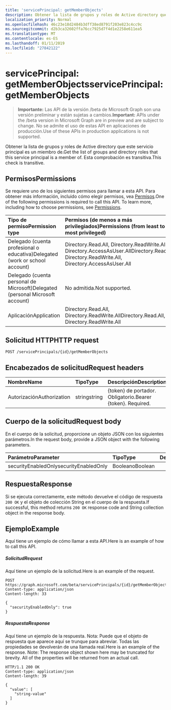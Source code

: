 ```yaml
---
title: 'servicePrincipal: getMemberObjects'
description: Obtener la lista de grupos y roles de Active directory que este servicio principal es un miembro de.  Esta comprobación es transitiva.
localization_priority: Normal
ms.openlocfilehash: 46c23e18d2484b3dff38ed8791f203e823c4cc9c
ms.sourcegitcommit: d2b3ca32602ffa76cc7925d7f4d1e2258e611ea5
ms.translationtype: MT
ms.contentlocale: es-ES
ms.lasthandoff: 01/11/2019
ms.locfileid: "27842122"
---
```

# <a name="serviceprincipal-getmemberobjects"></a><span data-ttu-id="d0e1f-104">servicePrincipal: getMemberObjects</span><span class="sxs-lookup"><span data-stu-id="d0e1f-104">servicePrincipal: getMemberObjects</span></span>

> <span data-ttu-id="d0e1f-105">**Importante:** Las API de la versión /beta de Microsoft Graph son una versión preliminar y están sujetas a cambios.</span><span class="sxs-lookup"><span data-stu-id="d0e1f-105">**Important:** APIs under the /beta version in Microsoft Graph are in preview and are subject to change.</span></span> <span data-ttu-id="d0e1f-106">No se admite el uso de estas API en aplicaciones de producción.</span><span class="sxs-lookup"><span data-stu-id="d0e1f-106">Use of these APIs in production applications is not supported.</span></span>

<span data-ttu-id="d0e1f-107">Obtener la lista de grupos y roles de Active directory que este servicio principal es un miembro de.</span><span class="sxs-lookup"><span data-stu-id="d0e1f-107">Get the list of groups and directory roles that this service principal is a member of.</span></span>  <span data-ttu-id="d0e1f-108">Esta comprobación es transitiva.</span><span class="sxs-lookup"><span data-stu-id="d0e1f-108">This check is transitive.</span></span>

## <a name="permissions"></a><span data-ttu-id="d0e1f-109">Permisos</span><span class="sxs-lookup"><span data-stu-id="d0e1f-109">Permissions</span></span>
<span data-ttu-id="d0e1f-p104">Se requiere uno de los siguientes permisos para llamar a esta API. Para obtener más información, incluido cómo elegir permisos, vea [Permisos](/graph/permissions-reference).</span><span class="sxs-lookup"><span data-stu-id="d0e1f-p104">One of the following permissions is required to call this API. To learn more, including how to choose permissions, see [Permissions](/graph/permissions-reference).</span></span>

|<span data-ttu-id="d0e1f-112">Tipo de permiso</span><span class="sxs-lookup"><span data-stu-id="d0e1f-112">Permission type</span></span>      | <span data-ttu-id="d0e1f-113">Permisos (de menos a más privilegiados)</span><span class="sxs-lookup"><span data-stu-id="d0e1f-113">Permissions (from least to most privileged)</span></span>              |
|:--------------------|:---------------------------------------------------------|
|<span data-ttu-id="d0e1f-114">Delegado (cuenta profesional o educativa)</span><span class="sxs-lookup"><span data-stu-id="d0e1f-114">Delegated (work or school account)</span></span> | <span data-ttu-id="d0e1f-115">Directory.Read.All, Directory.ReadWrite.All, Directory.AccessAsUser.All</span><span class="sxs-lookup"><span data-stu-id="d0e1f-115">Directory.Read.All, Directory.ReadWrite.All, Directory.AccessAsUser.All</span></span>    |
|<span data-ttu-id="d0e1f-116">Delegado (cuenta personal de Microsoft)</span><span class="sxs-lookup"><span data-stu-id="d0e1f-116">Delegated (personal Microsoft account)</span></span> | <span data-ttu-id="d0e1f-117">No admitida.</span><span class="sxs-lookup"><span data-stu-id="d0e1f-117">Not supported.</span></span>    |
|<span data-ttu-id="d0e1f-118">Aplicación</span><span class="sxs-lookup"><span data-stu-id="d0e1f-118">Application</span></span> | <span data-ttu-id="d0e1f-119">Directory.Read.All, Directory.ReadWrite.All</span><span class="sxs-lookup"><span data-stu-id="d0e1f-119">Directory.Read.All, Directory.ReadWrite.All</span></span> |

## <a name="http-request"></a><span data-ttu-id="d0e1f-120">Solicitud HTTP</span><span class="sxs-lookup"><span data-stu-id="d0e1f-120">HTTP request</span></span>
<!-- { "blockType": "ignored" } -->
```http
POST /servicePrincipals/{id}/getMemberObjects

```
## <a name="request-headers"></a><span data-ttu-id="d0e1f-121">Encabezados de solicitud</span><span class="sxs-lookup"><span data-stu-id="d0e1f-121">Request headers</span></span>
| <span data-ttu-id="d0e1f-122">Nombre</span><span class="sxs-lookup"><span data-stu-id="d0e1f-122">Name</span></span>       | <span data-ttu-id="d0e1f-123">Tipo</span><span class="sxs-lookup"><span data-stu-id="d0e1f-123">Type</span></span> | <span data-ttu-id="d0e1f-124">Descripción</span><span class="sxs-lookup"><span data-stu-id="d0e1f-124">Description</span></span>|
|:---------------|:--------|:----------|
| <span data-ttu-id="d0e1f-125">Autorización</span><span class="sxs-lookup"><span data-stu-id="d0e1f-125">Authorization</span></span>  | <span data-ttu-id="d0e1f-126">string</span><span class="sxs-lookup"><span data-stu-id="d0e1f-126">string</span></span>  | <span data-ttu-id="d0e1f-p105">{token} de portador. Obligatorio.</span><span class="sxs-lookup"><span data-stu-id="d0e1f-p105">Bearer {token}. Required.</span></span> |

## <a name="request-body"></a><span data-ttu-id="d0e1f-129">Cuerpo de la solicitud</span><span class="sxs-lookup"><span data-stu-id="d0e1f-129">Request body</span></span>
<span data-ttu-id="d0e1f-130">En el cuerpo de la solicitud, proporcione un objeto JSON con los siguientes parámetros.</span><span class="sxs-lookup"><span data-stu-id="d0e1f-130">In the request body, provide a JSON object with the following parameters.</span></span>

| <span data-ttu-id="d0e1f-131">Parámetro</span><span class="sxs-lookup"><span data-stu-id="d0e1f-131">Parameter</span></span>    | <span data-ttu-id="d0e1f-132">Tipo</span><span class="sxs-lookup"><span data-stu-id="d0e1f-132">Type</span></span>   |<span data-ttu-id="d0e1f-133">Descripción</span><span class="sxs-lookup"><span data-stu-id="d0e1f-133">Description</span></span>|
|:---------------|:--------|:----------|
|<span data-ttu-id="d0e1f-134">securityEnabledOnly</span><span class="sxs-lookup"><span data-stu-id="d0e1f-134">securityEnabledOnly</span></span>|<span data-ttu-id="d0e1f-135">Booleano</span><span class="sxs-lookup"><span data-stu-id="d0e1f-135">Boolean</span></span>||

## <a name="response"></a><span data-ttu-id="d0e1f-136">Respuesta</span><span class="sxs-lookup"><span data-stu-id="d0e1f-136">Response</span></span>

<span data-ttu-id="d0e1f-137">Si se ejecuta correctamente, este método devuelve el código de respuesta `200 OK` y el objeto de colección String en el cuerpo de la respuesta.</span><span class="sxs-lookup"><span data-stu-id="d0e1f-137">If successful, this method returns `200 OK` response code and String collection object in the response body.</span></span>

## <a name="example"></a><span data-ttu-id="d0e1f-138">Ejemplo</span><span class="sxs-lookup"><span data-stu-id="d0e1f-138">Example</span></span>
<span data-ttu-id="d0e1f-139">Aquí tiene un ejemplo de cómo llamar a esta API.</span><span class="sxs-lookup"><span data-stu-id="d0e1f-139">Here is an example of how to call this API.</span></span>
##### <a name="request"></a><span data-ttu-id="d0e1f-140">Solicitud</span><span class="sxs-lookup"><span data-stu-id="d0e1f-140">Request</span></span>
<span data-ttu-id="d0e1f-141">Aquí tiene un ejemplo de la solicitud.</span><span class="sxs-lookup"><span data-stu-id="d0e1f-141">Here is an example of the request.</span></span>
<!-- {
  "blockType": "request",
  "name": "serviceprincipal_getmemberobjects"
}-->
```http
POST https://graph.microsoft.com/beta/servicePrincipals/{id}/getMemberObjects
Content-type: application/json
Content-length: 33

{
  "securityEnabledOnly": true
}
```

##### <a name="response"></a><span data-ttu-id="d0e1f-142">Respuesta</span><span class="sxs-lookup"><span data-stu-id="d0e1f-142">Response</span></span>
<span data-ttu-id="d0e1f-p106">Aquí tiene un ejemplo de la respuesta. Nota: Puede que el objeto de respuesta que aparece aquí se trunque para abreviar. Todas las propiedades se devolverán de una llamada real.</span><span class="sxs-lookup"><span data-stu-id="d0e1f-p106">Here is an example of the response. Note: The response object shown here may be truncated for brevity. All of the properties will be returned from an actual call.</span></span>
<!-- {
  "blockType": "response",
  "truncated": true,
  "@odata.type": "string",
  "isCollection": true
} -->
```http
HTTP/1.1 200 OK
Content-type: application/json
Content-length: 39

{
  "value": [
    "string-value"
  ]
}
```

<!-- uuid: 8fcb5dbc-d5aa-4681-8e31-b001d5168d79
2015-10-25 14:57:30 UTC -->
<!-- {
  "type": "#page.annotation",
  "description": "servicePrincipal: getMemberObjects",
  "keywords": "",
  "section": "documentation",
  "tocPath": ""
}-->
